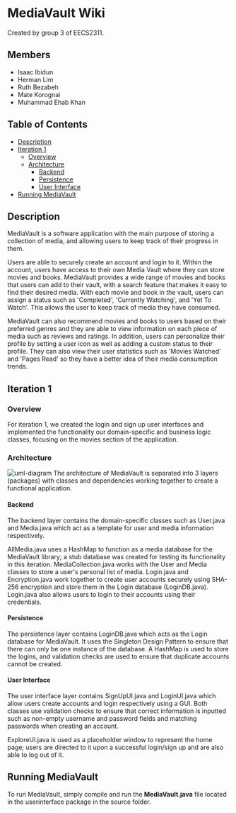 # MediaVault Wiki

Created by group 3 of EECS2311.

## Members 
* Isaac Ibidun
* Herman Lim
* Ruth Bezabeh
* Mate Korognai
* Muhammad Ehab Khan

## Table of Contents 
- [Description](#description)
- [Iteration 1](#iteration-1)
  - [Overview](#overview)
  - [Architecture](#architecture)
    - [Backend](#backend)
    - [Persistence](#persistence)
    - [User Interface](#user-interface)
- [Running MediaVault](#running-mediavault)

## Description
MediaVault is a software application with the main purpose of storing a collection of media, and allowing users to keep track of their progress in them. 

Users are able to securely create an account and login to it. Within the account, users have access to their own Media Vault where they can store movies and books. MediaVault provides a wide range of movies and books that users can add to their vault, with a search feature that makes it easy to find their desired media. With each movie and book in the vault, users can assign a status such as 'Completed', 'Currently Watching', and 'Yet To Watch'. This allows the user to keep track of media they have consumed.

MediaVault can also recommend movies and books to users based on their preferred genres and they are able to view information on each piece of media such as reviews and ratings. In addition, users can personalize their profile by setting a user icon as well as adding a custom status to their profile. They can also view their user statistics such as 'Movies Watched' and 'Pages Read' so they have a better idea of their media consumption trends.

## Iteration 1 

### Overview 
For iteration 1, we created the login and sign up user interfaces and implemented the functionality our domain-specific and business logic classes, focusing on the movies section of the application.

### Architecture
![uml-diagram](https://cdn.discordapp.com/attachments/1075816196072554536/1075816562205917254/UML_Diagram.png)
The architecture of MediaVault is separated into 3 layers (packages) with classes and dependencies working together to create a functional application.

#### Backend
The backend layer contains the domain-specific classes such as User.java and Media.java which act as a template for user and media information respectively. 

AllMedia.java uses a HashMap to function as a media database for the MediaVault library; a stub database was created for testing its functionality in this iteration. MediaCollection.java works with the User and Media classes to store a user's personal list of media.
Login.java and Encryption.java work together to create user accounts securely using SHA-256 encryption and store them in the Login database (LoginDB.java). Login.java also allows users to login to their accounts using their credentials.

#### Persistence
The persistence layer contains LoginDB.java which acts as the Login database for MediaVault. It uses the Singleton Design Pattern to ensure that there can only be one instance of the database. A HashMap is used to store the logins, and validation checks are used to ensure that duplicate accounts cannot be created.

#### User Interface
The user interface layer contains SignUpUI.java and LoginUI.java which allow users create accounts and login respectively using a GUI. Both classes use validation checks to ensure that correct information is inputted such as non-empty username and password fields and matching passwords when creating an account.

ExploreUI.java is used as a placeholder window to represent the home page; users are directed to it upon a successful login/sign up and are also able to log out of it.

## Running MediaVault
To run MediaVault, simply compile and run the **MediaVault.java** file located in the userinterface package in the source folder.
